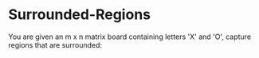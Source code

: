 # Surrounded-Regions
You are given an m x n matrix board containing letters 'X' and 'O', capture regions that are surrounded:
